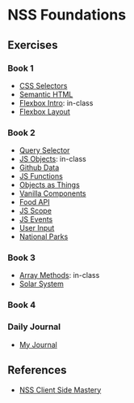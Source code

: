 # NSS Foundations

## Exercises

### Book 1
- [CSS Selectors](/css-selectors)
- [Semantic HTML](/semantic-html)
- [Flexbox Intro](/flexbox-intro): in-class
- [Flexbox Layout](/flexbox-layout)

### Book 2
- [Query Selector](/query-selector)
- [JS Objects](/js-objects): in-class
- [Github Data](/js-objects)
- [JS Functions](/js-functions)
- [Objects as Things](/objects-as-things)
- [Vanilla Components](/vanilla-components)
- [Food API](/food-api)
- [JS Scope](/js-scope)
- [JS Events](/js-events)
- [User Input](/user-input)
- [National Parks](/national-parks)

### Book 3
- [Array Methods](/array-methods): in-class
- [Solar System](/solar-system)

### Book 4

### Daily Journal
- [My Journal](/daily-journal)

## References
- [NSS Client Side Mastery](https://github.com/nashville-software-school/client-side-mastery)